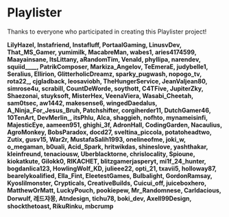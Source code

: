# Playlister

Thanks to everyone who participated in creating this Playlister project!

**LilyHazel, Instafriend, Instafluff, PortaalGaming, LinusvDev, That_MS_Gamer, yumimilk, MacabreMan, wabes1, aries4174599, Maayainsane, ItsLittany, aRandomTim, Venald, phyllipa, narendev, squiid____, PatrikComposer, Markiza_Angelov, TeEmeraE, judybelle1, Seralius, Ellirion, GlitterholicDreamz, sparky_pugwash, nopogo_tv, rota22_, cjgladback, leosaviobh, TheHungerService, JeanValjean80, simrose4u, scrabill, CountDeWorde, soythott, C4TFive, JupiterZky, Shaezonai, stuyksoft, MisterHex, VeenaViera, Wasabi_Cheetah, sam0tsec, aw1442, makesense6, wingedDaedalus, A_Ninja_For_Jesus_Bruh, Patchshifter, corgiherder11, DutchGamer46, 10TenArt, DevMerlin_, itsPhlu, Alca, shaggieh, nofhto, mynameisinfi, MajesticEye, aameen951, ghighi_3f, AdronHall, CodingGarden, Nacaulius, AgroMonkey, BobsParadox, docd27, sveltina_piccola, potatoheadtwo, Zutix, gusv15, War2r, MustafaSalih1993, onelineofme, joki_w, o_megaman, b0uali, Acid_Spark, hritwikdas, shineslove, yashthakar, kleinfreund, tenaciousw, Uberblacktorne, chrislocality, Spioune, kiokatkute, Gilokk0, RIKACHET, blitzgamerjasperyt, mi1f_24_hunter, bogdanlica123, HowlingWolf_KD, julieee22, opti_21, txavii5, holloway87, bearelykoalified, Ella_Fint, EleetestGames, Bulbalight, GordonRamsay, Kyoslilmonster, Crypticals, CreativeBuilds, Cuicui_off, juiceboxhero, MatthewOrMatt, LuckyPouch, pookiepew, Mr_Randomnese, Carldacious, Dorwulf, 레드쟈몽, Atndesign, tichu78, boki_dev, Axell99Design, shockthetoast, RikuRinku, mbcrump**

